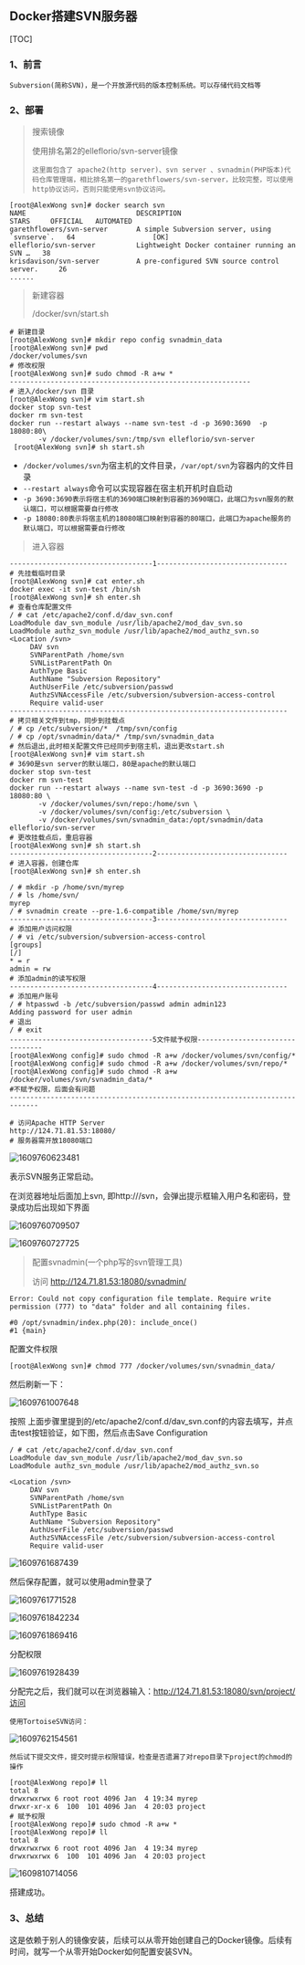 ## Docker搭建SVN服务器

[TOC]

### 1、前言

`Subversion(简称SVN)，是一个开放源代码的版本控制系统。可以存储代码文档等`

### 2、部署

> 搜索镜像
>
> 使用排名第2的elleflorio/svn-server镜像
>
> `这里面包含了 apache2(http server)、svn server 、svnadmin(PHP版本)代码仓库管理端，相比排名第一的garethflowers/svn-server，比较完整，可以使用http协议访问，否则只能使用svn协议访问。`

~~~shell
[root@AlexWong svn]# docker search svn
NAME                           DESCRIPTION                                     STARS     OFFICIAL   AUTOMATED
garethflowers/svn-server       A simple Subversion server, using `svnserve`.   64                   [OK]
elleflorio/svn-server          Lightweight Docker container running an SVN …   38
krisdavison/svn-server         A pre-configured SVN source control server.     26
......
~~~

> 新建容器
>
> /docker/svn/start.sh

~~~shell
# 新建目录
[root@AlexWong svn]# mkdir repo config svnadmin_data
[root@AlexWong svn]# pwd
/docker/volumes/svn
# 修改权限
[root@AlexWong svn]# sudo chmod -R a+w *
-----------------------------------------------------------
# 进入/docker/svn 目录
[root@AlexWong svn]# vim start.sh
docker stop svn-test
docker rm svn-test
docker run --restart always --name svn-test -d -p 3690:3690  -p 18080:80\
       -v /docker/volumes/svn:/tmp/svn elleflorio/svn-server
 [root@AlexWong svn]# sh start.sh
~~~

- `/docker/volumes/svn`为宿主机的文件目录，`/var/opt/svn`为容器内的文件目录
- `--restart always`命令可以实现容器在宿主机开机时自启动
- `-p 3690:3690表示将宿主机的3690端口映射到容器的3690端口，此端口为svn服务的默认端口，可以根据需要自行修改`
- `-p 18080:80表示将宿主机的18080端口映射到容器的80端口，此端口为apache服务的默认端口，可以根据需要自行修改`

> 进入容器

~~~shell
-----------------------------------1--------------------------------
# 先挂载临时目录
[root@AlexWong svn]# cat enter.sh
docker exec -it svn-test /bin/sh
[root@AlexWong svn]# sh enter.sh
# 查看仓库配置文件
/ # cat /etc/apache2/conf.d/dav_svn.conf
LoadModule dav_svn_module /usr/lib/apache2/mod_dav_svn.so
LoadModule authz_svn_module /usr/lib/apache2/mod_authz_svn.so
<Location /svn>
     DAV svn
     SVNParentPath /home/svn
     SVNListParentPath On
     AuthType Basic
     AuthName "Subversion Repository"
     AuthUserFile /etc/subversion/passwd
     AuthzSVNAccessFile /etc/subversion/subversion-access-control
     Require valid-user
--------------------------------------------------------------------
# 拷贝相关文件到tmp，同步到挂载点
/ # cp /etc/subversion/*  /tmp/svn/config
/ # cp /opt/svnadmin/data/* /tmp/svn/svnadmin_data
# 然后退出,此时相关配置文件已经同步到宿主机，退出更改start.sh
[root@AlexWong svn]# vim start.sh
# 3690是svn server的默认端口，80是apache的默认端口
docker stop svn-test
docker rm svn-test
docker run --restart always --name svn-test -d -p 3690:3690 -p 18080:80 \
       -v /docker/volumes/svn/repo:/home/svn \
       -v /docker/volumes/svn/config:/etc/subversion \
       -v /docker/volumes/svn/svnadmin_data:/opt/svnadmin/data elleflorio/svn-server
# 更改挂载点后，重启容器
[root@AlexWong svn]# sh start.sh
-----------------------------------2--------------------------------
# 进入容器，创建仓库
[root@AlexWong svn]# sh enter.sh

/ # mkdir -p /home/svn/myrep
/ # ls /home/svn/
myrep
/ # svnadmin create --pre-1.6-compatible /home/svn/myrep
-----------------------------------3--------------------------------
# 添加用户访问权限
/ # vi /etc/subversion/subversion-access-control
[groups]
[/]
* = r
admin = rw
# 添加admin的读写权限
-----------------------------------4--------------------------------
# 添加用户账号
/ # htpasswd -b /etc/subversion/passwd admin admin123
Adding password for user admin
# 退出
/ # exit
-----------------------------------5文件赋予权限--------------------------------
[root@AlexWong config]# sudo chmod -R a+w /docker/volumes/svn/config/*
[root@AlexWong config]# sudo chmod -R a+w /docker/volumes/svn/repo/*
[root@AlexWong config]# sudo chmod -R a+w /docker/volumes/svn/svnadmin_data/*
#不赋予权限，后面会有问题
-----------------------------------------------------------------------------

# 访问Apache HTTP Server
http://124.71.81.53:18080/
# 服务器需开放18080端口
~~~

![1609760623481](Docker%E6%90%AD%E5%BB%BAsvn.assets/1609760623481.png)

表示SVN服务正常启动。

在浏览器地址后面加上svn, 即http://<svn host>/svn，会弹出提示框输入用户名和密码，登录成功后出现如下界面

![1609760709507](Docker%E6%90%AD%E5%BB%BAsvn.assets/1609760709507.png)

![1609760727725](Docker%E6%90%AD%E5%BB%BAsvn.assets/1609760727725.png)

> 配置svnadmin(一个php写的svn管理工具)
>
> 访问 http://124.71.81.53:18080/svnadmin/

~~~
Error: Could not copy configuration file template. Require write permission (777) to "data" folder and all containing files.

#0 /opt/svnadmin/index.php(20): include_once()
#1 {main}
~~~

配置文件权限

~~~shell
[root@AlexWong svn]# chmod 777 /docker/volumes/svn/svnadmin_data/
~~~

然后刷新一下：

![1609761007648](Docker%E6%90%AD%E5%BB%BAsvn.assets/1609761007648.png)

按照 上面步骤里提到的/etc/apache2/conf.d/dav_svn.conf的内容去填写，并点击test按钮验证，如下图，然后点击Save Configuration

~~~shell
/ # cat /etc/apache2/conf.d/dav_svn.conf
LoadModule dav_svn_module /usr/lib/apache2/mod_dav_svn.so
LoadModule authz_svn_module /usr/lib/apache2/mod_authz_svn.so

<Location /svn>
     DAV svn
     SVNParentPath /home/svn
     SVNListParentPath On
     AuthType Basic
     AuthName "Subversion Repository"
     AuthUserFile /etc/subversion/passwd
     AuthzSVNAccessFile /etc/subversion/subversion-access-control
     Require valid-user

~~~

![1609761687439](Docker%E6%90%AD%E5%BB%BAsvn.assets/1609761687439.png)

然后保存配置，就可以使用admin登录了

![1609761771528](Docker%E6%90%AD%E5%BB%BAsvn.assets/1609761771528.png)

![1609761842234](Docker%E6%90%AD%E5%BB%BAsvn.assets/1609761842234.png)

![1609761869416](Docker%E6%90%AD%E5%BB%BAsvn.assets/1609761869416.png)

分配权限

![1609761928439](Docker%E6%90%AD%E5%BB%BAsvn.assets/1609761928439.png)

分配完之后，我们就可以在浏览器输入：http://124.71.81.53:18080/svn/project/访问

`使用TortoiseSVN访问：`

![1609762154561](Docker%E6%90%AD%E5%BB%BAsvn.assets/1609762154561.png)

`然后试下提交文件，提交时提示权限错误，检查是否遗漏了对repo目录下project的chmod的操作`

~~~shell
[root@AlexWong repo]# ll
total 8
drwxrwxrwx 6 root root 4096 Jan  4 19:34 myrep
drwxr-xr-x 6  100  101 4096 Jan  4 20:03 project
# 赋予权限
[root@AlexWong repo]# sudo chmod -R a+w *
[root@AlexWong repo]# ll
total 8
drwxrwxrwx 6 root root 4096 Jan  4 19:34 myrep
drwxrwxrwx 6  100  101 4096 Jan  4 20:03 project
~~~

![1609810714056](Docker%E6%90%AD%E5%BB%BAsvn.assets/1609810714056.png)

搭建成功。

### 3、总结

这是依赖于别人的镜像安装，后续可以从零开始创建自己的Docker镜像。后续有时间，就写一个从零开始Docker如何配置安装SVN。